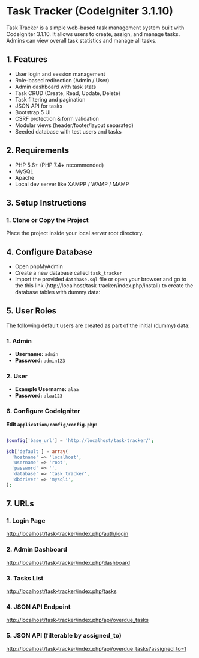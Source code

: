 #  Task Tracker (CodeIgniter 3.1.10)
Task Tracker is a simple web-based task management system built with CodeIgniter 3.1.10. It allows users to create, assign, and manage tasks. Admins can view overall task statistics and manage all tasks.

## 1. Features
- User login and session management
- Role-based redirection (Admin / User)
- Admin dashboard with task stats
- Task CRUD (Create, Read, Update, Delete)
- Task filtering and pagination
- JSON API for tasks
- Bootstrap 5 UI
- CSRF protection & form validation
- Modular views (header/footer/layout separated)
- Seeded database with test users and tasks

## 2. Requirements
- PHP 5.6+ (PHP 7.4+ recommended)
- MySQL
- Apache
- Local dev server like XAMPP / WAMP / MAMP

## 3. Setup Instructions
### 1. Clone or Copy the Project
Place the project inside your local server root directory.

## 4. Configure Database
- Open phpMyAdmin
- Create a new database called `task_tracker`
- Import the provided `database.sql` file
or open your browser and go to the this link (http://localhost/task-tracker/index.php/install) to create the database tables with dummy data:

## 5. User Roles
The following default users are created as part of the initial (dummy) data:

### 1. **Admin**
   - **Username:** `admin`
   - **Password:** `admin123`

### 2. **User**
   - **Example Username:** `alaa`
   - **Password:** `alaa123`

### 6. Configure CodeIgniter

**Edit `application/config/config.php`:**

```php

$config['base_url'] = 'http://localhost/task-tracker/';

$db['default'] = array(
  'hostname' => 'localhost',
  'username' => 'root',
  'password' => '',
  'database' => 'task_tracker',
  'dbdriver' => 'mysqli',
);

```
## 7.  URLs

### **1. Login Page**  
[http://localhost/task-tracker/index.php/auth/login](http://localhost/task-tracker/index.php/auth/login)

### **2. Admin Dashboard**  
[http://localhost/task-tracker/index.php/dashboard](http://localhost/task-tracker/index.php/dashboard)

### **3. Tasks List**  
[http://localhost/task-tracker/index.php/tasks](http://localhost/task-tracker/index.php/tasks)

### **4. JSON API Endpoint**  
[http://localhost/task-tracker/index.php/api/overdue_tasks](http://localhost/task-tracker/index.php/api/overdue_tasks)

### **5. JSON API (filterable by assigned_to)**  
[http://localhost/task-tracker/index.php/api/overdue_tasks?assigned_to=1](http://localhost/task-tracker/index.php/api/overdue_tasks?assigned_to=1)


